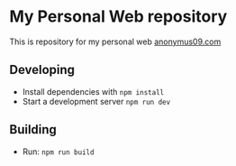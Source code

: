 # My Personal Web repository

This is repository for my personal web [anonymus09.com](https://anonymus09.com)

## Developing

- Install dependencies with `npm install`
- Start a development server `npm run dev`

## Building

- Run: `npm run build`